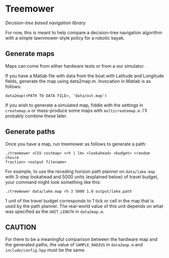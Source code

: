 Treemower
=========
_Decision-tree based navigation library_

For now, this is meant to help compare a decision-tree navigation algorithm
with a simple lawnmower-style policy for a robotic kayak.

Generate maps
-------------
Maps can come from either hardware tests or from a our simulator.

If you have a Matlab file with data from the boat with Latitude and Longitude
fields, generate the map using data2map.m. Invocation in Matlab is as follows:

```
data2map(<PATH TO DATA FILE>, 'data/out.map')
```

If you wish to generate a simulated map, fiddle with the settings in
`createmap.m` or mass-produce some maps with `multicreatemap.m`. I'll probably
combine these later.

Generate paths
--------------
Once you have a map, run treemower as follows to generate a path:

```
./treemower <CSV costmap> <rh | lm> <lookahead> <budget> <random choice
fraction> <output filename>
```

For example, to use the receding horizon path planner on `data/lake.map` with
3-step lookahead and 5000 units (explained below) of travel budget, your
command might look something like this:

```
./treemower data/lake.map rh 3 5000 1.0 output/lake.path
```

1 unit of the travel budget corresponds to 1 tick or cell in the map that is
used by the path planner. The real-world value of this unit depends on what was
specified as the `UNIT_LENGTH` in `data2map.m`.

CAUTION
-------
For there to be a meaningful comparison between the hardware map and the
generated paths, the value of `SAMPLE_RADIUS` in `data2map.m` and
`include/config.hpp` must be the same.

